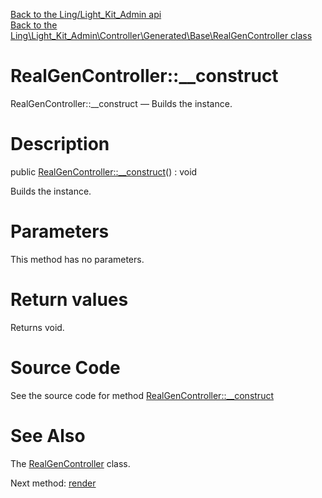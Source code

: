 [Back to the Ling/Light_Kit_Admin api](https://github.com/lingtalfi/Light_Kit_Admin/blob/master/doc/api/Ling/Light_Kit_Admin.md)<br>
[Back to the Ling\Light_Kit_Admin\Controller\Generated\Base\RealGenController class](https://github.com/lingtalfi/Light_Kit_Admin/blob/master/doc/api/Ling/Light_Kit_Admin/Controller/Generated/Base/RealGenController.md)


RealGenController::__construct
================



RealGenController::__construct — Builds the instance.




Description
================


public [RealGenController::__construct](https://github.com/lingtalfi/Light_Kit_Admin/blob/master/doc/api/Ling/Light_Kit_Admin/Controller/Generated/Base/RealGenController/__construct.md)() : void




Builds the instance.




Parameters
================

This method has no parameters.


Return values
================

Returns void.








Source Code
===========
See the source code for method [RealGenController::__construct](https://github.com/lingtalfi/Light_Kit_Admin/blob/master/Controller/Generated/Base/RealGenController.php#L31-L35)


See Also
================

The [RealGenController](https://github.com/lingtalfi/Light_Kit_Admin/blob/master/doc/api/Ling/Light_Kit_Admin/Controller/Generated/Base/RealGenController.md) class.

Next method: [render](https://github.com/lingtalfi/Light_Kit_Admin/blob/master/doc/api/Ling/Light_Kit_Admin/Controller/Generated/Base/RealGenController/render.md)<br>

